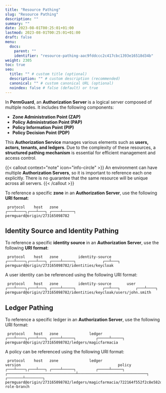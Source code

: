 ```yaml
---
title: "Resource Pathing"
slug: "Resource Pathing"
description: ""
summary: ""
date: 2023-08-01T00:25:01+01:00
lastmod: 2023-08-01T00:25:01+01:00
draft: false
menu:
  docs:
    parent: ""
    identifier: "resource-pathing-aac9fddccc2c417cbc1393e16518d34b"
weight: 2305
toc: true
seo:
  title: "" # custom title (optional)
  description: "" # custom description (recommended)
  canonical: "" # custom canonical URL (optional)
  noindex: false # false (default) or true
---
```


In **PermGuard**, an **Authorization Server** is a logical server composed of multiple nodes. It includes the following components:

- **Zone Administration Point (ZAP)**
- **Policy Administration Point (PAP)**
- **Policy Information Point (PIP)**
- **Policy Decision Point (PDP)**

This **Authorization Service** manages various elements such as **users, actors, tenants, and ledgers**.
Due to the complexity of these resources, a **structured pathing mechanism** is essential for efficient management and access control.

{{< callout context="note" icon="info-circle" >}}
An environment can have multiple **Authorization Servers**, so it is important to reference each one explicitly.
There is no guarantee that the same resource will be unique across all servers.
{{< /callout >}}

To reference a specific **zone** in an **Authorization Server**, use the following **URI format**:

```text
 protocol    host   zone
┌───┴────┐┌───┴───┐ ┌────┴─────┐
permguard@origin/273165098782
```

## Identity Source and Identity Pathing

To reference a specific **identity source** in an **Authorization Server**, use the following **URI format**:

```text
 protocol    host   zone         identity-source
┌───┴────┐┌───┴───┐ ┌────┴─────┐            ┌──┴───┐
permguard@origin/273165098782/identities/keycloak
```

A user identity can be referenced using the following URI format:

```text
 protocol    host   zone         identity-source       user
┌───┴────┐┌───┴───┐ ┌────┴─────┐            ┌──┴───┐       ┌───┴────┐
permguard@origin/273165098782/identities/keycloak/users/john.smith
```

## Ledger Pathing

To reference a specific ledger in an **Authorization Server**, use the following URI format:

```text
 protocol    host   zone              ledger
┌───┴────┐┌───┴───┐ ┌────┴─────┐         ┌─────┴─────┐
permguard@origin/273165098782/ledgers/magicfarmacia
```

A policy can be referenced using the following URI format:

```text
 protocol    host   zone              ledger                                 version                                            policy
┌───┴────┐┌───┴───┐ ┌────┴─────┐         ┌─────┴─────┐ ┌───────────────────────────────┴───────────────────────────────┐         ┌───────┴────────┐
permguard@origin/273165098782/ledgers/magicfarmacia/722164f552f2c8e582d4ef79270c7ec94b3633e8172af6ea53ffe1fdf64d66de/policies/assign-role-branch
```

